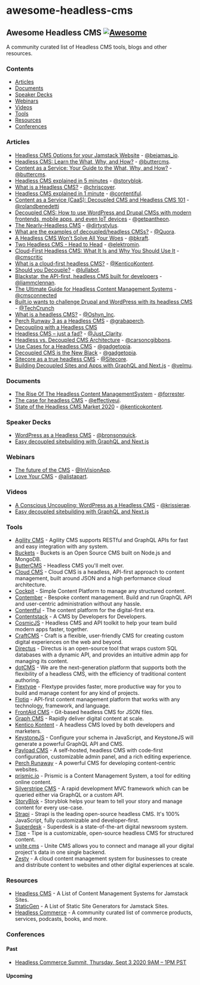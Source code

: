 # awesome-headless-cms

## Awesome Headless CMS [![Awesome](https://awesome.re/badge-flat2.svg)](https://awesome.re)

A community curated list of Headless CMS tools, blogs and other resources.

### Contents

* [Articles](readme-en.md#articles)
* [Documents](readme-en.md#documents)
* [Speaker Decks](readme-en.md#speaker-decks)
* [Webinars](readme-en.md#webinars)
* [Videos](readme-en.md#videos)
* [Tools](readme-en.md#tools)
* [Resources](readme-en.md#resources)
* [Conferences](readme-en.md#conferences)

### Articles

* [Headless CMS Options for your Jamstack Website](https://bejamas.io/blog/headless-cms/) - [@bejamas\_io](https://twitter.com/bejamas\_io).
* [Headless CMS: Learn the What, Why, and How?](https://buttercms.com/blog/headless-cms-learn-the-what-why-and-how) - [@buttercms](https://github.com/buttercms).
* [Content as a Service: Your Guide to the What, Why, and How?](https://buttercms.com/blog/content-as-a-service-your-guide-to-the-what-why-and-how) - [@buttercms](https://github..com/buttercms).
* [Headless CMS explained in 5 minutes](https://www.storyblok.com/tp/headless-cms-explained) - [@storyblok](https://github.com/storyblok/).
* [What is a Headless CMS?](https://css-tricks.com/what-is-a-headless-cms/) - [@chriscoyer](https://github.com/chriscoyier).
* [Headless CMS explained in 1 minute](https://www.contentful.com/r/knowledgebase/what-is-headless-cms/) - [@contentiful](https://github.com/contentful).
* [Content as a Service (CaaS): Decoupled CMS and Headless CMS 101](https://www.ibexa.co/blog/content-as-a-service-caas-decoupled-cms-and-headless-cms-101) - [@rolandbenedetti](https://twitter.com/rolandbenedetti)
* [Decoupled CMS: How to use WordPress and Drupal CMSs with modern frontends, mobile apps, and even IoT devices](https://pantheon.io/decoupled-cms) - [@getpantheon](https://twitter.com/getpantheon).
* [The Nearly-Headless CMS](https://alistapart.com/column/nearly-headless-cms) - [@dirtystylus](https://twitter.com/dirtystylus).
* [What are the examples of decoupled/headless CMSs?](https://qr.ae/pNPZuN) - [@Quora](https://twitter.com/Quora).
* [A Headless CMS Won't Solve All Your Woes](http://www.cmswire.com/web-cms/a-headless-cms-wont-solve-all-your-woes/) - [@bkraft](https://twitter.com/bkraft).
* [Two Headless CMS - Head to Head](https://medium.com/apegroup-texts/two-headless-cms-head-to-head-94ea26b0b80f#.cocaed99l) - [@elektromin](https://twitter.com/elektromin).
* [Cloud-First Headless CMS: What It Is and Why You Should Use It](https://www.cmscritic.com/cloud-first-headless-cms-what-it-is-and-why-you-should-use-it/) - [@cmscritic](https://.twitter.com/cmscritic)
* [What is a cloud-first headless CMS?](https://kontent.ai/blog/what-is-headless-cms) - [@KenticoKontent](https://twitter.com/kenticokontent).
* [Should you Decouple?](https://www.lullabot.com/articles/should-you-decouple) - [@lullabot](https://twitter.com/lullabot).
* [Blackstar, the API-first, headless CMS built for developers](http://withouttheloop.com/articles/2016-04-27-headless-cms/) - [@liammclennan](https://twitter.com/liammclennan).
* [The Ultimate Guide for Headless Content Management Systems](http://www.cms-connected.com/News-Archive/December-2016/The-Ultimate-Guide-for-Headless-Content-Management) - [@cmsconnected](https://twitter.com/cmsconnected)
* [Built.io wants to challenge Drupal and WordPress with its headless CMS](https://techcrunch.com/2016/03/10/built-io-wants-to-challenge-drupal-and-wordpress-with-its-headless-cms/) - [@TechCrunch](https://twitter.com/techcrunch)
* [What is a headless CMS?](http://www.oshyn.com/Blogs/2016/december/Headless-CMS) - [@Oshyn\_Inc](https://twitter.com/Oshyn\_Inc).
* [Perch Runway 3 as a Headless CMS](https://grabaperch.com/blog/archive/perch-runway-3-as-a-headless-cms) - [@grabaperch](https://twitter.com/grabaperch).
* [Decoupling with a Headless CMS](https://symfony-cms.net/decoupling-headless-cms)
* [Headless CMS – just a fad?](http://www.digitalclaritygroup.com/headless-cms/) - [@Just\_Clarity](https://twitter.com/Just\_Clarity).
* [Headless vs. Decoupled CMS Architecture](https://hackernoon.com/headless-vs-decoupled-cms-architecture-e240838fbc99) - [@carsoncgibbons](https://twitter.com/carsoncgibbons).
* [Use Cases for a Headless CMS](http://gadgetopia.com/post/9743) - [@gadgetopia](https://twitter.com/gadgetopia/).
* [Decoupled CMS is the New Black](http://gadgetopia.com/post/7330) - [@gadgetopia](https://twitter.com/gadgetopia/).
* [Sitecore as a true headless CMS](https://www.sitecore.net/da-dk/company/blog/356/sitecore-as-a-true-headless-cms-4418) - [@Sitecore](https://twitter.com/Sitecore).
* [Building Decoupled Sites and Apps with GraphQL and Next.js](https://malloc.fi/building-decoupled-sites-and-apps-with-graphql-and-next-js) - [@velmu](https://twitter.com/velmu).

### Documents

* [The Rise Of The Headless Content ManagementSystem](../../awesome-headless-cms/documents/the-rise-of-the-headless-cms.pdf) - [@forrester](https://twitter.com/forrester).
* [The case for headless CMS](../../awesome-headless-cms/documents/EffectiveUI\_HeadlessCMS.pdf) - [@effectiveui](https://twitter.com/effectiveui/).
* [State of the Headless CMS Market 2020](https://tracker.kontent.ai/592920/state-of-the-headless-cms-market-2020) - [@kenticokontent](https://twitter.com/kenticokontent/).

### Speaker Decks

* [WordPress as a Headless CMS](https://www.slideshare.net/WordCampSydney/wordpress-as-a-headless-cms) - [@bronsonquick](https://twitter.com/bronsonquick).
* [Easy decoupled sitebuilding with GraphQL and Next.js](https://janit.iki.fi/cms-graphql-nextjs/#/)

### Webinars

* [The future of the CMS](http://blog.invisionapp.com/the-future-of-the-cms/) - [@InVisionApp](https://twitter.com/InVisionApp).
* [Love Your CMS](https://alistapart.com/event/content-management) - [@alistapart](https://twitter.com/alistapart).

### Videos

* [A Conscious Uncoupling: WordPress as a Headless CMS](https://www.youtube.com/watch?v=RDx6G287WKo) - [@krissierae](https://twitter.com/krissierae).
* [Easy decoupled sitebuilding with GraphQL and Next.js](https://www.youtube.com/watch?v=XcWsa3s8GnE)

### Tools

* [Agility CMS](https://agilitycms.com) - Agility CMS supports RESTful and GraphQL APIs for fast and easy integration with any system.
* [Buckets](http://buckets.io) - Buckets is an Open Source CMS built on Node.js and MongoDB.
* [ButterCMS](https://buttercms.com) - Headless CMS you'll melt over.
* [Cloud CMS](https://www.cloudcms.com) - Cloud CMS is a headless, API-first approach to content management, built around JSON and a high performance cloud architecture.
* [Cockpit](https://getcockpit.com) - Simple Content Platform to manage any structured content.
* [Contember](https://www.contember.com) - Bespoke content management. Build and run GraphQL API and user-centric administration without any hassle.
* [Contentful](https://www.contentful.com) - The content platform for the digital-first era.
* [Contentstack](https://www.contentstack.com/developers-cms) - A CMS by Developers for Developers.
* [CosmicJS](https://cosmicjs.com) - Headless CMS and API toolkit to help your team build modern apps faster, together.
* [CraftCMS](https://craftcms.com) - Craft is a flexible, user-friendly CMS for creating custom digital experiences on the web and beyond.
* [Directus](https://getdirectus.com) - Directus is an open-source tool that wraps custom SQL databases with a dynamic API, and provides an intuitive admin app for managing its content.
* [dotCMS](http://dotcms.com) - We are the next-generation platform that supports both the flexibility of a headless CMS, with the efficiency of traditional content authoring.
* [Flextype](https://flextype.org) - Flextype provides faster, more productive way for you to build and manage content for any kind of projects.
* [Flotiq](https://flotiq.com) - API-first content management platform that works with any technology, framework, and language.
* [FrontAid CMS](https://frontaid.io) - Git-based headless CMS for JSON files.
* [Graph CMS](https://graphcms.com) - Rapidly deliver digital content at scale.
* [Kentico Kontent](https://kontent.ai) - A headless CMS loved by both developers and marketers.
* [KeystoneJS](https://keystonejs.com) - Configure your schema in JavaScript, and KeystoneJS will generate a powerful GraphQL API and CMS.
* [Payload CMS](https://payloadcms.com) - A self-hosted, headless CMS with code-first configuration, customizable admin panel, and a rich editing experience.
* [Perch Runaway](https://perchrunway.com) - A powerful CMS for developing content-centric websites.
* [prismic.io](https://prismic.io) - Prismic is a Content Management System, a tool for editing online content.
* [Silverstripe CMS](https://www.silverstripe.org) - A rapid development MVC framework which can be queried either via GraphQL or a custom API.
* [StoryBlok](https://www.storyblok.com) - Storyblok helps your team to tell your story and manage content for every use-case.
* [Strapi](https://strapi.io) - Strapi is the leading open-source headless CMS. It's 100% JavaScript, fully customizable and developer-first.
* [Superdesk](https://www.superdesk.org) - Superdesk is a state-of-the-art digital newsroom system.
* [Tipe](https://tipe.io) - Tipe is a customizable, open-source headless CMS for structured content.
* [unite cms](https://www.unitecms.io) - Unite CMS allows you to connect and manage all your digital project's data in one single backend.
* [Zesty](https://www.zesty.io) - A cloud content management system for businesses to create and distribute content to websites and other digital experiences at scale.

### Resources

* [Headless CMS](https://headlesscms.org) - A List of Content Management Systems for Jamstack Sites.
* [StaticGen](https://www.staticgen.com) - A List of Static Site Generators for Jamstack Sites.
* [Headless Commerce](https://headlesscommerce.org) - A community curated list of commerce products, services, podcasts, books, and more.

### Conferences

#### Past

* [Headless Commerce Summit, Thursday, Sept 3 2020 9AM – 1PM PST](https://headlesscommercesummit.com)

#### Upcoming
